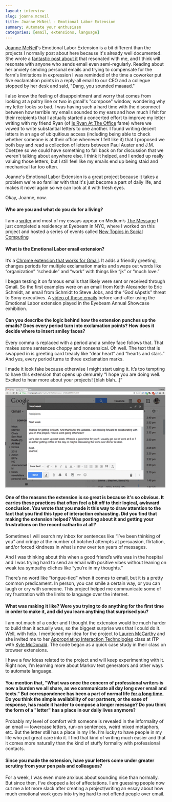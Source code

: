 ```yaml
---
layout: interview
slug: joanne.mcneil
title: Joanne McNeil - Emotional Labor Extension
summary: Automate your enthusiasm
categories: [email, extensions, language]
---
```


[Joanne McNeil](https://twitter.com/jomc)'s Emotional Labor Extension is a bit different than the projects I normally post about here because it's already well documented. She wrote a [fantastic post about it](https://medium.com/message/canned-email-eb6f4ba843d9) that resonated with me, and I think will resonate with anyone who sends email even semi-regularly. Reading about her anxiety sending personal emails and trying to compensate for the form's limitations in expression I was reminded of the time a coworker put five exclamation points in a reply-all email to our CEO and a collegue stopped by her desk and said, "Dang, you sounded maaaad." 

I also know the feeling of disappointment and worry that comes from looking at a paltry line or two in gmail's "compose" window, wondering why my letter looks so bad. I was having such a hard time with the disconnect between how terrible my emails sounded to my ears and how much I felt for their recipients that I actually started a concerted effort to improve my letter writing with my friend Ryan (of [Is Ryan At The Office](http://ihadtendollars.com/interviews/ryan-wolf.html) fame) where we vowed to write substantial letters to one another. I found writing decent letters in an age of ubiquitious access (including being able to check whether someone is at their office whenever I felt like it) that I proposed we both buy and read a collection of letters between Paul Auster and J.M. Coetzee so we could have something to fall back on for discussion that we weren't talking about anywhere else. I think it helped, and I ended up really valuing those letters, but I still feel like my emails end up being staid and mechanical far too often.

Joanne's Emotional Labor Extension is a great project because it takes a problem we're so familiar with that it's just become a part of daily life, and makes it novel again so we can look at it with fresh eyes. 

Okay, Joanne, now.

#### Who are you and what do you do for a living?

I am a [writer](http://www.joannemcneil.com/essays/) and most of my essays appear on Medium’s [The Message](https://medium.com/message/) I just completed a residency at Eyebeam in NYC, where I worked on this project and hosted a series of events called [New Topics in Social Computing](https://soundcloud.com/eyebeamnyc/sets/new-topics-in-social-computing)

#### What is the Emotional Labor email extension?

It’s a [Chrome extension that works for Gmail](https://chrome.google.com/webstore/detail/gmail-emotional-labor/foonnlnklmnakfifejjjfhchclfkgkgh). It adds a friendly greeting, changes periods for multiple exclamation marks and swaps out words like “organization” “schedule” and “work” with things like “jk” or “much love.”

I began testing it on famous emails that likely were sent or received through Gmail. So the first examples were on an email from Keith Alexander to Eric Schmidt, an email from Schmidt to Steve Jobs, and the “God'sApstls" threat to Sony executives. A [video of these emails](https://www.flickr.com/photos/eyebeam/16419413486/) before-and-after using the Emotional Labor extension played in the Eyebeam Annual Showcase exhibition.

#### Can you describe the logic behind how the extension punches up the emails? Does every period turn into exclamation points? How does it decide where to insert smiley faces?

Every comma is replaced with a period and a smiley face follows that. That makes some sentences choppy and nonsensical. Oh well. The text that is swapped in is greeting card treacly like “dear heart” and “hearts and stars.” And yes, every period turns to three exclamation marks.

I made it look fake because otherwise I might start using it. It’s too tempting to have this extension that opens up demurely “I hope you are doing well. Excited to hear more about your projects! [blah blah…]” 

<a href="/images/posts/joanne/emotional-labor.gif"><img height="313" width="500" src="/images/posts/joanne/emotional-labor.gif"></a>

#### One of the reasons the extension is so great is because it's so obvious. It carries these practices that often feel a bit off to their logical, awkward conclusion. You wrote that you made it this way to draw attention to the fact that you find this type of interaction exhausting. Did you find that making the extension helped? Was posting about it and getting your frustrations on the record cathartic at all?

Sometimes I will search my inbox for sentences like “I’ve been thinking of you” and cringe at the number of botched attempts at persuasion, flirtation, and/or forced kindness in what is now over ten years of messages. 

And I was thinking about this when a good friend’s wife was in the hospital and I was trying hard to send an email with positive vibes without leaning on weak tea sympathy cliches like “you’re in my thoughts.”

There’s no word like “tongue-tied” when it comes to email, but it is a pretty common predicament. In person, you can smile a certain way, or you can laugh or cry with someone. This project helped me communicate some of my frustration with the limits to language over the internet. 

#### What was making it like? Were you trying to do anything for the first time in order to make it, and did you learn anything that surprised you?  

I am not much of a coder and I thought the extension would be much harder to build than it actually was, so the biggest surprise was that I could do it. Well, with help. I mentioned my idea for the project to [Lauren McCarthy](http://lauren-mccarthy.com/) and she invited me to her [Appropriating Interaction Technologies](http://www.creativeapplications.net/reviews/appropriating-interaction-technologies-social-hacking-at-itp/) class at ITP with [Kyle McDonald](http://kylemcdonald.net/). The code began as a quick case study in their class on browser extensions.

I have a few ideas related to the project and will keep experimenting with it. Right now, I’m learning more about Markov text generators and other ways to automate language.

#### You mention that, "What was once the concern of professional writers is now a burden we all share, as we communicate all day long over email and texts." But correspondence has been a part of normal life [for a long time.](http://geekologie.com/2015/02/poor-service-has-existed-forever-tablet.php) Do you think the simple availability of our partners, or the ease of response, has made it harder to compose a longer message? Do you think the form of a "letter" has a place in our daily lives anymore?

Probably my level of comfort with someone is revealed in the informality of an email — lowercase letters, run-on sentences, weird mixed metaphors, etc. But the letter still has a place in my life. I’m lucky to have people in my life who put great care into it. I find that kind of writing much easier and that it comes more naturally than the kind of stuffy formality with professional contacts.

#### Since you made the extension, have your letters come under greater scrutiny from your pen pals and colleagues?

For a week, I was even more anxious about sounding nice than normally. But since then, I’ve dropped a lot of affectations. I am guessing people now cut me a lot more slack after creating a project/writing an essay about how much emotional work goes into trying hard to not offend people over email. 